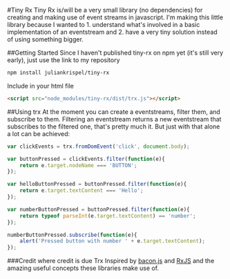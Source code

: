 #Tiny Rx
Tiny Rx is/will be a very small library (no dependencies) for creating and making use of event streams in javascript. I'm making this little library because I wanted to 1. understand what's involved in a basic implementation of an eventstream and 2. have a very tiny solution instead of using something bigger.

##Getting Started
Since I haven't published tiny-rx on npm yet (it's still very early), just use the link to my repository
```bash
npm install juliankrispel/tiny-rx
```

Include in your html file
```html
<script src="node_modules/tiny-rx/dist/trx.js"></script>
```

##Using trx
At the moment you can create a eventstreams, filter them, and subscribe to them. Filtering an eventstream returns a new eventstream that subscribes to the filtered one, that's pretty much it. But just with that alone a lot can be achieved:

```javascript
var clickEvents = trx.fromDomEvent('click', document.body);

var buttonPressed = clickEvents.filter(function(e){
    return e.target.nodeName === 'BUTTON';
});

var helloButtonPressed = buttonPressed.filter(function(e){
    return e.target.textContent === 'Hello';
});

var numberButtonPressed = buttonPressed.filter(function(e){
    return typeof parseInt(e.target.textContent) == 'number';
});

numberButtonPressed.subscribe(function(e){
    alert('Pressed button with number ' + e.target.textContent);
});
```

###Credit where credit is due
Trx Inspired by [bacon.js](https://github.com/baconjs/bacon.js/tree/master) and [RxJS](https://github.com/Reactive-Extensions/RxJS) and the amazing useful concepts these libraries make use of.
